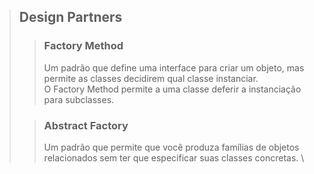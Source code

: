 > ## Design Partners
>> ### Factory Method
>> Um padrão que define uma interface para criar um objeto, mas permite as classes decidirem qual classe instanciar. \
>> O Factory Method permite a uma classe deferir a instanciação para subclasses.
> 
>>### Abstract Factory
>> Um padrão que permite que você produza famílias de objetos relacionados sem ter que especificar suas classes concretas. \
